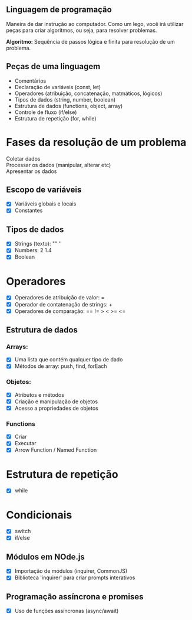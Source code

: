 ## Linguagem de programação

Maneira de dar instrução ao computador.
Como um lego, você irá utilizar peças para criar algoritmos, ou seja, para resolver problemas.

**Algoritmo:** Sequência de passos lógica e finita para resolução de um problema.

## Peças de uma linguagem

- Comentários
- Declaração de variáveis (const, let)
- Operadores (atribuição, concatenação, matmáticos, lógicos)
- Tipos de dados (string, number, boolean)
- Estrutura de dados (functions, object, array)
- Controle de fluxo (if/else)
- Estrutura de repetição (for, while)

# Fases da resolução de um problema

Coletar dados  
Processar os dados (manipular, alterar etc)  
Apresentar os dados


## Escopo de variáveis
- [x] Variáveis globais e locais  
- [x] Constantes

## Tipos de dados
- [x] Strings (texto): "" ''  
- [x] Numbers: 2 1.4  
- [x] Boolean  

# Operadores
- [x] Operadores de atribuição de valor: =
- [x] Operador de contatenação de strings: +
- [x] Operadores de comparação: == != > < >= <=

## Estrutura de dados

### Arrays:

- [x] Uma lista que contém qualquer tipo de dado
- [x] Métodos de array: push, find, forEach

### Objetos:
- [x] Atributos e métodos  
- [x] Criação e manipulação de objetos  
- [x] Acesso a propriedades de objetos  

### Functions
- [x] Criar
- [x] Executar
- [x] Arrow Function / Named Function

# Estrutura de repetição
- [x] while

# Condicionais
- [x] switch
- [x] if/else

## Módulos em NOde.js
- [x] Importação de módulos (inquirer, CommonJS)
- [x] Biblioteca 'inquirer' para criar prompts interativos

## Programação assíncrona e promises
- [x] Uso de funções assíncronas (async/await)